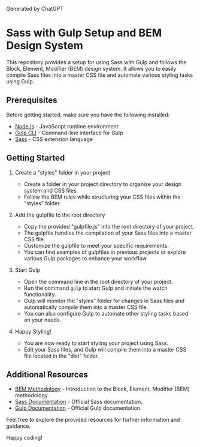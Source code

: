 Generated by ChatGPT

# Sass with Gulp Setup and BEM Design System

This repository provides a setup for using Sass with Gulp and follows the Block, Element, Modifier (BEM) design system. It allows you to easily compile Sass files into a master CSS file and automate various styling tasks using Gulp.

## Prerequisites

Before getting started, make sure you have the following installed:

- [Node.js](https://nodejs.org) - JavaScript runtime environment
- [Gulp CLI](https://gulpjs.com/docs/en/getting-started/quick-start/) - Command-line interface for Gulp
- [Sass](https://sass-lang.com/documentation/) - CSS extension language

## Getting Started

1. Create a "styles" folder in your project
   - Create a folder in your project directory to organize your design system and CSS files.
   - Follow the BEM rules while structuring your CSS files within the "styles" folder.

2. Add the gulpfile to the root directory
   - Copy the provided "gulpfile.js" into the root directory of your project.
   - The gulpfile handles the compilation of your Sass files into a master CSS file.
   - Customize the gulpfile to meet your specific requirements.
   - You can find examples of gulpfiles in previous projects or explore various Gulp packages to enhance your workflow.

3. Start Gulp
   - Open the command line in the root directory of your project.
   - Run the command `gulp` to start Gulp and initiate the watch functionality.
   - Gulp will monitor the "styles" folder for changes in Sass files and automatically compile them into a master CSS file.
   - You can also configure Gulp to automate other styling tasks based on your needs.

4. Happy Styling!
   - You are now ready to start styling your project using Sass.
   - Edit your Sass files, and Gulp will compile them into a master CSS file located in the "dist" folder.

## Additional Resources

- [BEM Methodology](https://getbem.com/introduction/) - Introduction to the Block, Element, Modifier (BEM) methodology.
- [Sass Documentation](https://sass-lang.com/documentation/) - Official Sass documentation.
- [Gulp Documentation](https://gulpjs.com/docs/en/getting-started/quick-start/) - Official Gulp documentation.

Feel free to explore the provided resources for further information and guidance.

Happy coding!
